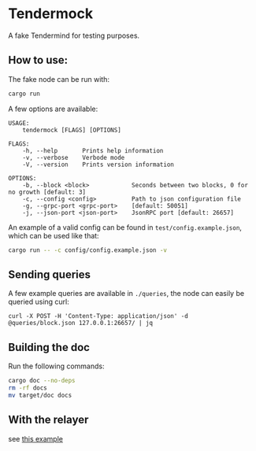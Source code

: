 # Tendermock

A fake Tendermind for testing purposes.

## How to use:

The fake node can be run with:

```sh
cargo run
```

A few options are available:

```
USAGE:
    tendermock [FLAGS] [OPTIONS]

FLAGS:
    -h, --help       Prints help information
    -v, --verbose    Verbode mode
    -V, --version    Prints version information

OPTIONS:
    -b, --block <block>            Seconds between two blocks, 0 for no growth [default: 3]
    -c, --config <config>          Path to json configuration file
    -g, --grpc-port <grpc-port>    [default: 50051]
    -j, --json-port <json-port>    JsonRPC port [default: 26657]
```

An example of a valid config can be found in `test/config.example.json`, which can be used like that:

```sh
cargo run -- -c config/config.example.json -v
```

## Sending queries

A few example queries are available in `./queries`, the node can easily be queried using curl:

```
curl -X POST -H 'Content-Type: application/json' -d @queries/block.json 127.0.0.1:26657/ | jq
```

## Building the doc

Run the following commands:

```sh
cargo doc --no-deps
rm -rf docs
mv target/doc docs
```

## With the relayer

see [this example](https://gist.github.com/CharlyCst/48fc02d4c1e6ed59e6395ee6ae766703)
